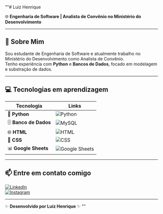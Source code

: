 ""# Luiz Henrique  

🌐 **Engenharia de Software | Analista de Convênio no Ministério do Desenvolvimento**  

---

## 🚀 Sobre Mim  
Sou estudante de Engenharia de Software e atualmente trabalho no Ministério do Desenvolvimento como Analista de Convênio.  
Tenho experiência com **Python** e **Bancos de Dados**, focado em modelagem e substração de dados.  


---

## 💻 Tecnologias em aprendizagem  

| Tecnologia       | Links                                                                |
|-------------------|----------------------------------------------------------------------|
| 🐍 **Python**    | ![Python](https://img.shields.io/badge/Python-3776AB?style=for-the-badge&logo=python&logoColor=white) |
| 🗄️ **Banco de Dados** | ![MySQL](https://img.shields.io/badge/MySQL-4479A1?style=for-the-badge&logo=mysql&logoColor=white) |
| 🌐 **HTML**      | ![HTML](https://img.shields.io/badge/HTML5-E34F26?style=for-the-badge&logo=html5&logoColor=white) |
| 🎨 **CSS**       | ![CSS](https://img.shields.io/badge/CSS3-1572B6?style=for-the-badge&logo=css3&logoColor=white) |
| 📊 **Google Sheets** | ![Google Sheets](https://img.shields.io/badge/Google_Sheets-34A853?style=for-the-badge&logo=google-sheets&logoColor=white) |


</div>

---

## 📫 Entre em contato comigo  
[![LinkedIn](https://img.shields.io/badge/-LinkedIn-0A66C2?style=for-the-badge&logo=LinkedIn&logoColor=white)](https://www.linkedin.com/in/luiz-henrique-325293353/)  
[![Instagram](https://img.shields.io/badge/-Instagram-E4405F?style=for-the-badge&logo=Instagram&logoColor=white)](https://www.instagram.com/Luiizy7/)  

---

✨ **Desenvolvido por Luiz Henrique** ✨
""

